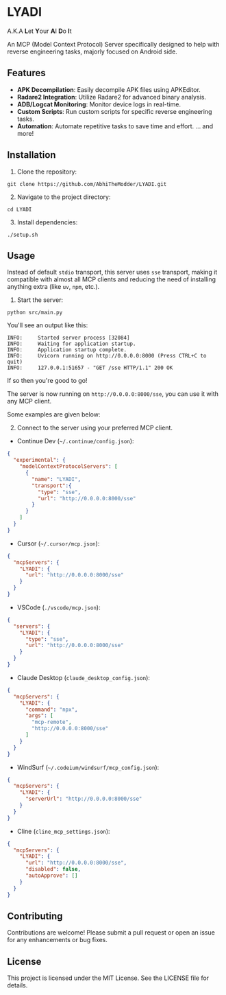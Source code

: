 # LYADI
A.K.A **L**et **Y**our **A**I **D**o **I**t

An MCP (Model Context Protocol) Server specifically designed to help with reverse engineering tasks, majorly focused on Android side.

## Features

- **APK Decompilation**: Easily decompile APK files using APKEditor.
- **Radare2 Integration**: Utilize Radare2 for advanced binary analysis.
- **ADB/Logcat Monitoring**: Monitor device logs in real-time.
- **Custom Scripts**: Run custom scripts for specific reverse engineering tasks.
- **Automation**: Automate repetitive tasks to save time and effort.
... and more!

## Installation

1. Clone the repository:
```shell
git clone https://github.com/AbhiTheModder/LYADI.git
```

2. Navigate to the project directory:
```shell
cd LYADI
```

3. Install dependencies:
```shell
./setup.sh
```

## Usage

Instead of default `stdio` transport, this server uses `sse` transport, making it compatible with almost all MCP clients and reducing the need of installing anything extra (like `uv`, `npm`, etc.).

1. Start the server:

```shell
python src/main.py
```

You'll see an output like this:
```shell
INFO:     Started server process [32084]
INFO:     Waiting for application startup.
INFO:     Application startup complete.
INFO:     Uvicorn running on http://0.0.0.0:8000 (Press CTRL+C to quit)
INFO:     127.0.0.1:51657 - "GET /sse HTTP/1.1" 200 OK
```

If so then you're good to go!

The server is now running on `http://0.0.0.0:8000/sse`, you can use it with any MCP client.

Some examples are given below:

2. Connect to the server using your preferred MCP client.

- Continue Dev (`~/.continue/config.json`):
```json
{
  "experimental": {
    "modelContextProtocolServers": [
      {
        "name": "LYADI",
        "transport":{
          "type": "sse",
          "url": "http://0.0.0.0:8000/sse"
        }
      }
    ]
  }
}
```

- Cursor (`~/.cursor/mcp.json`):
```json
{
  "mcpServers": {
    "LYADI": {
      "url": "http://0.0.0.0:8000/sse"
    }
  }
}
```

- VSCode (`./vscode/mcp.json`):
```json
{
  "servers": {
    "LYADI": {
      "type": "sse",
      "url": "http://0.0.0.0:8000/sse"
    }
  }
}
```

- Claude Desktop (`claude_desktop_config.json`):
```json
{
  "mcpServers": {
    "LYADI": {
      "command": "npx",
      "args": [
        "mcp-remote",
        "http://0.0.0.0:8000/sse"
      ]
    }
  }
}
```

- WindSurf (`~/.codeium/windsurf/mcp_config.json`):
```json
{
  "mcpServers": {
    "LYADI": {
      "serverUrl": "http://0.0.0.0:8000/sse"
    }
  }
}
```

- Cline (`cline_mcp_settings.json`):
```json
{
  "mcpServers": {
    "LYADI": {
      "url": "http://0.0.0.0:8000/sse",
      "disabled": false,
      "autoApprove": []
    }
  }
}
```

## Contributing

Contributions are welcome! Please submit a pull request or open an issue for any enhancements or bug fixes.

## License

This project is licensed under the MIT License. See the LICENSE file for details.